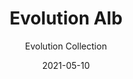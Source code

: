 ---
image_primary: "img/alb_collection_evolution_finium_1-1-410x410.jpg"
image_secondary: "img/alb_collection_evolution_finium_3-2-1000x400.jpg"
subtitle: "Evolution Collection"
description: "The%20Evolution%20collection%20is%20a%20more%20contemporary%20and%20streamlined%20take%20on%20the%20Classik%20collection.%20While%20more%20approachable%2C%20it%20has%20its%20own%20unique%20personality.%20Evolution%20creates%20the%20same%20stackstone-type%20architectural%20pattern%20in%20a%20decorative%20wall%2C%20but%20with%20wider%20slats%20and%20a%20less%20pronounced%203D%20effect."
tags: 
  - "Wall Panels"
title: "Evolution Alb"
designer: "Finium"
href: "https://finium.ca/en/decorative-walls/alb/"
category: "Wall Panels"
manufacturer: "Finium"
slug: "/manufacturers/finium/wall-panels/finium-evolution-alb"
date: "2021-05-10"
---